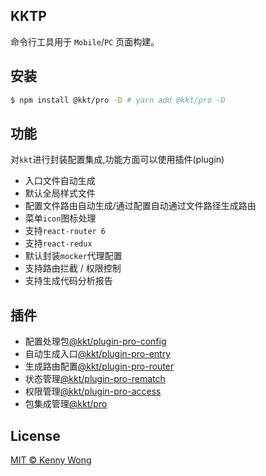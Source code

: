 ## KKTP

命令行工具用于 `Mobile`/`PC` 页面构建。

## 安装

```bash
$ npm install @kkt/pro -D # yarn add @kkt/pro -D
```

## 功能

对`kkt`进行封装配置集成,功能方面可以使用插件(plugin)

- 入口文件自动生成
- 默认全局样式文件
- 配置文件路由自动生成/通过配置自动通过文件路径生成路由
- 菜单`icon`图标处理
- 支持`react-router 6`
- 支持`react-redux`
- 默认封装`mocker`代理配置
- 支持路由拦截 / 权限控制
- 支持生成代码分析报告

## 插件

- 配置处理包[@kkt/plugin-pro-config](https://github.com/kktjs/kkt-pro/tree/main/packages/plugin/config)
- 自动生成入口[@kkt/plugin-pro-entry](https://github.com/kktjs/kkt-pro/tree/main/packages/plugin/entry)
- 生成路由配置[@kkt/plugin-pro-router](https://github.com/kktjs/kkt-pro/tree/main/packages/plugin/router)
- 状态管理[@kkt/plugin-pro-rematch](https://github.com/kktjs/kkt-pro/tree/main/packages/plugin/rematch)
- 权限管理[@kkt/plugin-pro-access](https://github.com/kktjs/kkt-pro/tree/main/packages/plugin/access)
- 包集成管理[@kkt/pro](https://github.com/kktjs/kkt-pro/tree/main/packages/plugin/pro)

## License

[MIT © Kenny Wong](https://github.com/jaywcjlove)